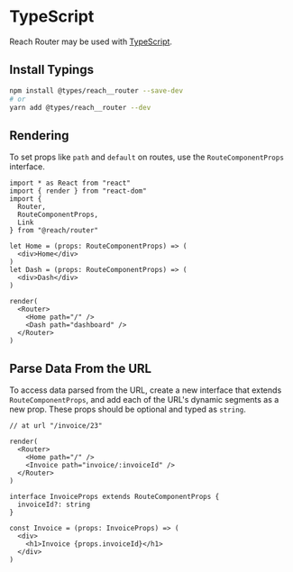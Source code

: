 # TypeScript

Reach Router may be used with [TypeScript](https://www.typescriptlang.org/).

## Install Typings

```sh
npm install @types/reach__router --save-dev
# or
yarn add @types/reach__router --dev
```

## Rendering

To set props like `path` and `default` on routes, use the `RouteComponentProps` interface.

```tsx
import * as React from "react"
import { render } from "react-dom"
import {
  Router,
  RouteComponentProps,
  Link
} from "@reach/router"

let Home = (props: RouteComponentProps) => (
  <div>Home</div>
)
let Dash = (props: RouteComponentProps) => (
  <div>Dash</div>
)

render(
  <Router>
    <Home path="/" />
    <Dash path="dashboard" />
  </Router>
)
```

## Parse Data From the URL

To access data parsed from the URL, create a new interface that extends `RouteComponentProps`, and add each of the URL's dynamic segments as a new prop. These props should be optional and typed as `string`.

```tsx
// at url "/invoice/23"

render(
  <Router>
    <Home path="/" />
    <Invoice path="invoice/:invoiceId" />
  </Router>
)

interface InvoiceProps extends RouteComponentProps {
  invoiceId?: string
}

const Invoice = (props: InvoiceProps) => (
  <div>
    <h1>Invoice {props.invoiceId}</h1>
  </div>
)
```
